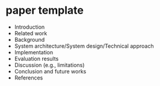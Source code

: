 # paper template
- Introduction
-  Related work
- Background
- System architecture/System design/Technical approach
- Implementation
- Evaluation results
- Discussion (e.g., limitations)
- Conclusion and future works
- References